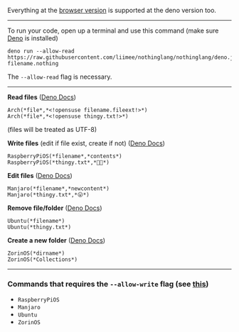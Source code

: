 Everything at the [browser version](https://github.com/liimee/nothinglang/blob/nothinglang/guide.md) is supported at the deno version too.  
___
To run your code, open up a terminal and use this command (make sure [Deno](https://deno.land) is installed)
```shell
deno run --allow-read https://raw.githubusercontent.com/liimee/nothinglang/nothinglang/deno.js filename.nothing
```
The `--allow-read` flag is necessary.
___
**Read files** ([Deno Docs](https://doc.deno.land/builtin/stable#Deno.readFileSync))
```
Arch(*file*,*<!opensuse filename.fileext!>*)
Arch(*file*,*<!opensuse thingy.txt!>*)
```
(files will be treated as UTF-8)  

**Write files** (edit if file exist, create if not) ([Deno Docs](https://doc.deno.land/builtin/stable#Deno.writeFileSync))
```
RaspberryPiOS(*filename*,*contents*)
RaspberryPiOS(*thingy.txt*,*🐧🦕*)
```
**Edit files** ([Deno Docs](https://doc.deno.land/builtin/stable#Deno.writeFileSync))
```
Manjaro(*filename*,*newcontent*)
Manjaro(*thingy.txt*,*😛*)
```
**Remove file/folder** ([Deno Docs](https://doc.deno.land/builtin/stable#Deno.removeSync))
```
Ubuntu(*filename*)
Ubuntu(*thingy.txt*)
```
**Create a new folder** ([Deno Docs](https://doc.deno.land/builtin/stable#Deno.removeSync))
```
ZorinOS(*dirname*)
ZorinOS(*Collections*)
```
___
### Commands that requires the `--allow-write` flag (see [this](https://deno.land/manual/getting_started/permissions#permissions-list))
- `RaspberryPiOS`
- `Manjaro`
- `Ubuntu`
- `ZorinOS`
